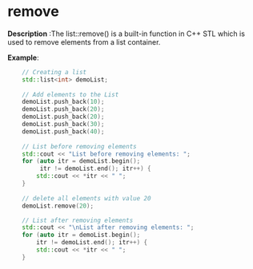 # remove

**Description** :The list::remove() is a built-in function in C++ STL which is used to remove elements from a list container.

**Example**:
```cpp
    // Creating a list 
    std::list<int> demoList; 
  
    // Add elements to the List 
    demoList.push_back(10); 
    demoList.push_back(20); 
    demoList.push_back(20); 
    demoList.push_back(30); 
    demoList.push_back(40); 
  
    // List before removing elements 
    std::cout << "List before removing elements: "; 
    for (auto itr = demoList.begin(); 
         itr != demoList.end(); itr++) { 
        std::cout << *itr << " "; 
    } 
  
    // delete all elements with value 20 
    demoList.remove(20); 

    // List after removing elements 
    std::cout << "\nList after removing elements: "; 
    for (auto itr = demoList.begin(); 
        itr != demoList.end(); itr++) { 
        std::cout << *itr << " "; 
    } 
 
```
